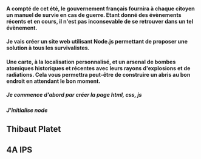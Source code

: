 #### A compté de cet été, le gouvernement français fournira à chaque citoyen un manuel de survie en cas de guerre. Etant donné des évènements récents et en cours, il n'est pas inconsevable de se retrouver dans un tel évènement. 

#### Je vais créer un site web utilisant Node.js permettant de proposer une solution à tous les survivalistes.
#### Une carte, à la localisation personnalisé, et un arsenal de bombes atomiques historiques et récentes avec leurs rayons d'explosions et de radiations. Cela vous permettra peut-être de construire un abris au bon endroit en attendant le bon moment.

##### Je commence d'abord par créer la page html, css, js
##### J'initialise node


## Thibaut Platet
## 4A IPS